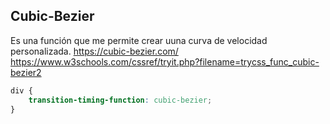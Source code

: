 ## Cubic-Bezier

Es una función que me permite crear uuna curva de velocidad personalizada. 
https://cubic-bezier.com/
https://www.w3schools.com/cssref/tryit.php?filename=trycss_func_cubic-bezier2


```css
div {
    transition-timing-function: cubic-bezier;
}
```